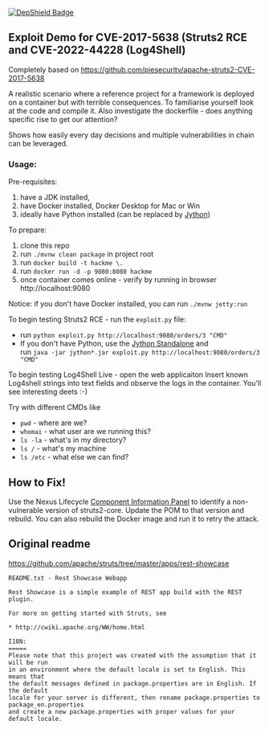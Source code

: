 [![DepShield Badge](https://depshield.sonatype.org/badges/sonatype-nexus-community/struts2-rce/depshield.svg)](https://depshield.github.io)

## Exploit Demo for CVE-2017-5638 (Struts2 RCE and CVE-2022-44228 (Log4Shell)

Completely based on https://github.com/piesecurity/apache-struts2-CVE-2017-5638

A realistic scenario where a reference project for a framework is deployed on a container but with terrible consequences. To familiarise yourself look at the code and compile it. Also investigate the dockerfile - does anything specific rise to get our attention?

Shows how easily every day decisions and multiple vulnerabilities in chain can be leveraged.

### Usage:
Pre-requisites:
1. have a JDK installed,
1. have Docker installed, Docker Desktop for Mac or Win
1. ideally have Python installed (can be replaced by [Jython](https://www.jython.org/))

To prepare:
1. clone this repo
1. run `./mvnw clean package` in project root
1. run `docker build -t hackme \.`
1. run `docker run -d -p 9080:8080 hackme`
1. once container comes online - verify by running in browser http://localhost:9080

Notice: if you don't have Docker installed, you can run `./mvnw jetty:run`

To begin testing Struts2 RCE - run the `exploit.py` file:
* run `python exploit.py http://localhost:9080/orders/3 "CMD"`
* If you don't have Python, use the [Jython Standalone](https://www.jython.org/downloads.html) and\
  run `java -jar jython*.jar exploit.py http://localhost:9080/orders/3 "CMD"`
  
To begin testing Log4Shell Live - open the web applicaiton
Insert known Log4shell strings into text fields and observe the logs in the container. You'll see interesting deets :-)

Try with different CMDs like
* `pwd` - where are we?
* `whomai` - what user are we running this?
* `ls -la` - what's in my directory?
* `ls /` - what's my machine
* `ls /etc` - what else we can find?

## How to Fix!
Use the Nexus Lifecycle [Component Information Panel]([https://help.sonatype.com/iqserver/reporting/application-composition-report/resolving-security-issues](https://help.sonatype.com/en/component-information-panel.html)) to identify a non-vulnerable version of struts2-core. 
Update the POM to that version and rebuild. You can also rebuild the Docker image and run it to retry the attack.

## Original readme

https://github.com/apache/struts/tree/master/apps/rest-showcase

```
README.txt - Rest Showcase Webapp

Rest Showcase is a simple example of REST app build with the REST plugin.

For more on getting started with Struts, see 

* http://cwiki.apache.org/WW/home.html

I18N:
=====
Please note that this project was created with the assumption that it will be run
in an environment where the default locale is set to English. This means that
the default messages defined in package.properties are in English. If the default
locale for your server is different, then rename package.properties to package_en.properties
and create a new package.properties with proper values for your default locale.
```
